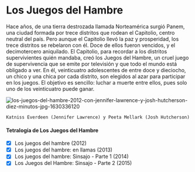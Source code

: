 # Los Juegos del Hambre
Hace años, de una tierra destrozada llamada Norteamérica surgió Panem, una ciudad formada por trece distritos que rodean el Capitolio, centro neutral del país. Pero aunque el Capitolio llevó la paz y prosperidad, los trece distritos se rebelaron con él. Doce de ellos fueron vencidos, y el decimotercero aniquilado. El Capitolio, para recordar a los distritos supervivientes quién mandaba, creó los Juegos del Hambre, un cruel juego de supervivencia que se emite por televisión y que todo el mundo está obligado a ver. En él, veinticuatro adolescentes de entre doce y dieciocho, un chico y una chica por cada distrito, son elegidos al azar para participar en los juegos. El objetivo es sencillo: luchar a muerte entre ellos, pues solo uno de los veinticuatro puede ganar.

![los-juegos-del-hambre-2012-con-jennifer-lawrence-y-josh-hutcherson-diez-minutos-jpg-1630336120](https://user-images.githubusercontent.com/104975923/204788538-d6a3d276-5a5f-4551-8ce7-a6f708b801ca.jpg)
```
Katniss Everdeen (Jennifer Lawrence) y Peeta Mellark (Josh Hutcherson)
```
#### Tetralogía de Los Juegos del Hambre
 - [x] Los juegos del hambre (2012)
 - [x] Los juegos del hambre: en llamas (2013)
 - [x] Los juegos del hambre: Sinsajo - Parte 1 (2014)
 - [x] Los Juegos del Hambre: Sinsajo - Parte 2 (2015)
